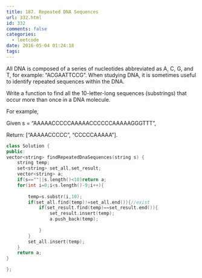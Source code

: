 ```yaml
---
title: 187. Repeated DNA Sequences
url: 332.html
id: 332
comments: false
categories:
  - leetcode
date: 2016-05-04 01:24:18
tags:
---
```


All DNA is composed of a series of nucleotides abbreviated as A, C, G, and T, for example: “ACGAATTCCG”. When studying DNA, it is sometimes useful to identify repeated sequences within the DNA.

Write a function to find all the 10-letter-long sequences (substrings) that occur more than once in a DNA molecule.

For example,

Given s = “AAAAACCCCCAAAAACCCCCCAAAAAGGGTTT”,

Return:
[“AAAAACCCCC”, “CCCCCAAAAA”].

```c++
class Solution {
public:
vector<string> findRepeatedDnaSequences(string s) {
    string temp;
    set<string> set_all,set_result;
    vector<string> a;
    if(s==""||s.length()<10)return a;
    for(int i=0;i<s.length()-9;i++){
        
        temp=s.substr(i,10);
        if(set_all.find(temp)!=set_all.end()){//exist
            if(set_result.find(temp)==set_result.end()){
                set_result.insert(temp);
                a.push_back(temp);
                
            }
        }
        set_all.insert(temp);
    }
    return a;
}

};
```





